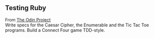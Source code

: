 ## Testing Ruby

From [The Odin Project](http://www.theodinproject.com/ruby-programming/testing-ruby)<br>
Write specs for the Caesar Cipher, the Enumerable and the Tic Tac Toe programs.
Build a Connect Four game TDD-style.
